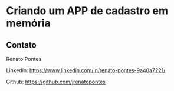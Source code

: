 # Criando um APP de cadastro em memória

## Contato

Renato Pontes

Linkedin: https://www.linkedin.com/in/renato-pontes-9a40a7221/

Github: https://github.com/jrenatopontes

